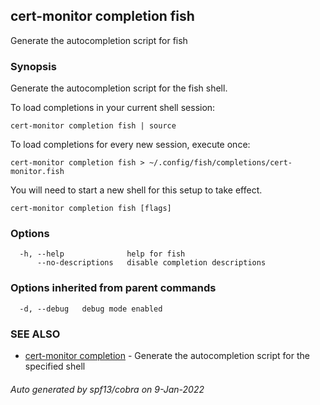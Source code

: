 ## cert-monitor completion fish

Generate the autocompletion script for fish

### Synopsis

Generate the autocompletion script for the fish shell.

To load completions in your current shell session:

	cert-monitor completion fish | source

To load completions for every new session, execute once:

	cert-monitor completion fish > ~/.config/fish/completions/cert-monitor.fish

You will need to start a new shell for this setup to take effect.


```
cert-monitor completion fish [flags]
```

### Options

```
  -h, --help              help for fish
      --no-descriptions   disable completion descriptions
```

### Options inherited from parent commands

```
  -d, --debug   debug mode enabled
```

### SEE ALSO

* [cert-monitor completion](cert-monitor_completion.md)	 - Generate the autocompletion script for the specified shell

###### Auto generated by spf13/cobra on 9-Jan-2022
